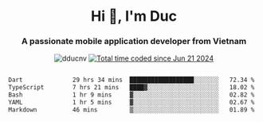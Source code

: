 <h1 align="center">
  Hi 👋, I'm  Duc</h1>
<h3 align="center">A passionate mobile application developer from Vietnam</h3>  
  
<p align="center"> <img src="https://komarev.com/ghpvc/?username=dducnv&label=Profile%20views&color=0e75b6&style=flat" alt="dducnv" /> 
<a href="https://wakatime.com/@4d2a2cd9-1bcb-4dd1-84a4-dce128a35137"><img src="https://wakatime.com/badge/user/4d2a2cd9-1bcb-4dd1-84a4-dce128a35137.svg" alt="Total time coded since Jun 21 2024" /></a>
</p>  

<div style="width: 100vw; overflow-x: auto; flex:center">
  <!--START_SECTION:waka-->

```txt
Dart              29 hrs 34 mins  ██████████████████░░░░░░░   72.34 %
TypeScript        7 hrs 21 mins   ████▓░░░░░░░░░░░░░░░░░░░░   18.02 %
Bash              1 hr 9 mins     ▓░░░░░░░░░░░░░░░░░░░░░░░░   02.82 %
YAML              1 hr 5 mins     ▓░░░░░░░░░░░░░░░░░░░░░░░░   02.67 %
Markdown          46 mins         ▒░░░░░░░░░░░░░░░░░░░░░░░░   01.89 %
```

<!--END_SECTION:waka-->
</div>




  
